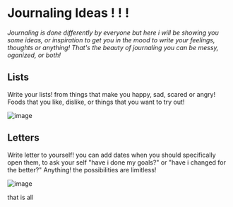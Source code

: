 # Journaling Ideas ! ! ! 
*Journaling is done differently by everyone but here i will be showing you some ideas, or inspiration to get you in the mood to write your feelings, thoughts or anything! That's the beauty of journaling you can be messy, oganized, or both!*

## Lists ##
Write your lists! from things that make you happy, sad, scared or angry! Foods that you like, dislike, or things that you want to try out!

![image](https://user-images.githubusercontent.com/102715218/161959757-8140e935-a1c4-4dea-aa41-4b913c0b3352.png)

## Letters ##
Write letter to yourself! you can add dates when you should specifically open them, to ask your self "have i done my goals?" or "have i changed for the better?" Anything! the possibilities are limitless! 

![image](https://user-images.githubusercontent.com/102715218/161960344-a602bd32-a93d-4601-8a19-e37792805a76.png)


that is all
